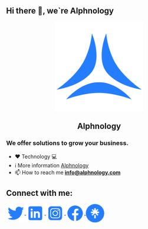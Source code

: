 <h2> Hi there 👋, we`re Alphnology</h2>

<p align="center">
  <a href="https://alphnology.com/" >
    <img align="center" src="https://github.com/alphnology/.github/blob/main/profile/assets/alphnology-logo.png" alt="Alphnology" height="240" width="240" />
  </a>
   <h2 align="center">Alphnology</h2>
</p>

### We offer solutions to grow your business.

<!--We are a team of talented professionals in the development of solutions that meet the needs of business.-->

- ❤️ Technology 💻
-  ℹ️ More information [Alphnology](https://alphnology.com)
- :mailbox: How to reach me **info@alphnology.com**


<h2>Connect with me:</h2>
<p align="left">

  <a href="https://twitter.com/alphnology" >
    <img align="center" src="https://github.com/alphnology/.github/blob/main/profile/assets/twitter.png" alt="Alphnology" height="50" width="50" />
  </a>
  <a href="https://www.linkedin.com/in/alphnology">
    <img align="center" src="https://github.com/alphnology/.github/blob/main/profile/assets/linkedIn.png" alt="Alphnology" height="50" width="50" />
  </a>
  <a href="https://www.instagram.com/alphnology/">
    <img align="center" src="https://github.com/alphnology/.github/blob/main/profile/assets/instagram.png" alt="Alphnology" height="50" width="50" />
 </a>
 <a href="https://web.facebook.com/Alphnology/">
    <img align="center" src="https://github.com/alphnology/.github/blob/main/profile/assets/facebook.png" alt="Alphnology" height="50" width="50" />
 </a>
  <a href="https://linktr.ee/alphnology">
    <img align="center" src="https://github.com/alphnology/.github/blob/main/profile/assets/linktr.png" alt="Alphnology" height="50" width="50""/>
 </a>
</p>


